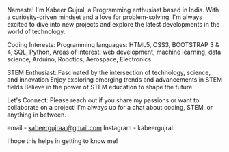 Namaste! I'm Kabeer Gujral, a Programming enthusiast based in India. With a curiosity-driven mindset and a love for problem-solving, I'm always excited to dive into new projects and explore the latest developments in the world of technology.

Coding Interests:
Programming languages: HTML5, CSS3, BOOTSTRAP 3 & 4, SQL, Python, 
Areas of interest: web development, machine learning, data science, Arduino, Robotics, Aerospace, Electronics

STEM Enthusiast:
Fascinated by the intersection of technology, science, and innovation
Enjoy exploring emerging trends and advancements in STEM fields
Believe in the power of STEM education to shape the future

Let's Connect:
Please reach out if you share my passions or want to collaborate on a project! I'm always up for a chat about coding, STEM, or anything in between.

email - kabeergujraal@gmail.com
Instagram - kabeergujral.

I hope this helps in getting to know me!
